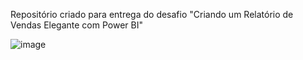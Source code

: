 Repositório criado para entrega do desafio "Criando um Relatório de Vendas Elegante com Power BI"

![image](https://github.com/LucianaStefane/power_bi/assets/142635240/fb9551fd-b22d-47f5-92e6-01ae808f5d26)
